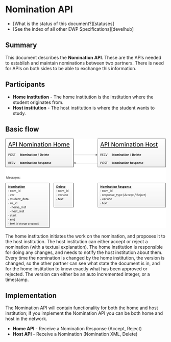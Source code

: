 Nomination API
======================================

* [What is the status of this document?][statuses]
* [See the index of all other EWP Specifications][develhub]

Summary
-------

This document describes the **Nomination API**. These are the APIs needed to establish and maintain nominations between two partners. There is need for APIs on both sides to be able to exchange this information.

Participants
------------

* **Home institution** - The home institution is the institution where the student originates from.
* **Host institution** - The host institution is where the student wants to study. 

Basic flow
----------

![Flow](API_Nomination_v01.png)

The home institution initiates the work on the nomination, and proposes it to the host institution. The host institution can either accept or reject a nomination (with a textual explanation). The home institution is responsible for doing any changes, and needs to notify the host institution about them. Every time the nomination is changed by the home institution, the version is changed, so the other partner can see what state the document is in, and for the home institution to know exactly what has been approved or rejected. The version can either be an auto incremented integer, or a timestamp.

Implementation
--------------

The Nomination API will contain functionality for both the home and host institution; if you implement the Nomination API you can be both home and host in the network.

* **Home API** - Receive a Nomination Response (Accept, Reject)
* **Host API** - Receive a Nomination (Nomination XML, Delete)
